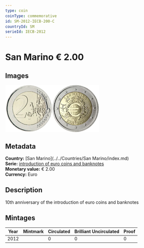 ```yaml
---
type: coin
coinType: commemorative
id: SM-2012-IECB-200-C
countryId: SM
serieId: IECB-2012
---
```


# San Marino € 2.00

## Images

<img src="../../Images/common-2007-200.webp" height="150" alt="Front image"><img src="Images/SM-2012-200.webp" height="150" alt="Back image">

## Metadata

**Country:** [San Marino](../../Countries/San Marino/index.md)\
**Serie:** [introduction of euro coins and banknotes](index.md)\
**Monetary value:** € 2.00\
**Currency:** Euro

## Description

10th anniversary of the introduction of euro coins and banknotes

## Mintages

| Year | Mintmark | Circulated | Brilliant Uncirculated | Proof |
| ---- | -------- | ---------- | ---------------------- | ----- |
| 2012 |  | 0| 0 | 0 |

